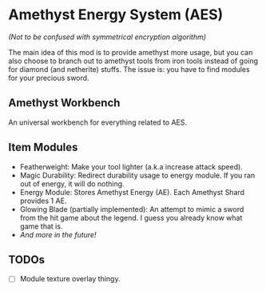 # Amethyst Energy System (AES)
_(Not to be confused with symmetrical encryption algorithm)_

The main idea of this mod is to provide amethyst more usage, but you can also choose to branch out to amethyst tools from iron tools instead of going for diamond (and netherite) stuffs. The issue is: you have to find modules for your precious sword.

## Amethyst Workbench
An universal workbench for everything related to AES.

## Item Modules
- Featherweight: Make your tool lighter (a.k.a increase attack speed).
- Magic Durability: Redirect durability usage to energy module. If you ran out of energy, it will do nothing.
- Energy Module: Stores Amethyst Energy (AE). Each Amethyst Shard provides 1 AE.
- Glowing Blade (partially implemented): An attempt to mimic a sword from the hit game about the legend. I guess you already know what game that is.
- _And more in the future!_

## TODOs
- [ ] Module texture overlay thingy.
